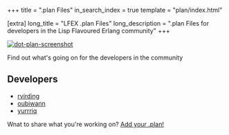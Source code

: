 +++
title = ".plan Files"
in_search_index = true
template = "plan/index.html"

[extra]
long_title = "LFEX .plan Files"
long_description = ".plan Files for developers in the Lisp Flavoured Erlang community"
+++

[![dot-plan-screenshot][screenie-src]][screenie-link]

Find out what's going on for the developers in the community

## Developers

* [rvirding](/.plan/rvirding)
* [oubiwann](/.plan/oubiwann)
* [yurrriq](/.plan/yurrriq)


Wnat to share what you're working on? <a class="btn btn-primary btn-sm" href="how-to-add" role="button">Add your .plan!</a>


[//]: ---Named-Links---

[screenie-src]: /images/lfe-dotplan-screen.png
[screenie-link]: https://tools.ietf.org/rfc/rfc742.txt
